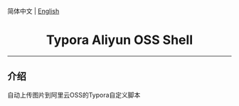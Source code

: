 简体中文 | [English](./README-EN.md)





<h1 align="center">Typora Aliyun OSS Shell</h1>

---

## 介绍

自动上传图片到阿里云OSS的Typora自定义脚本



